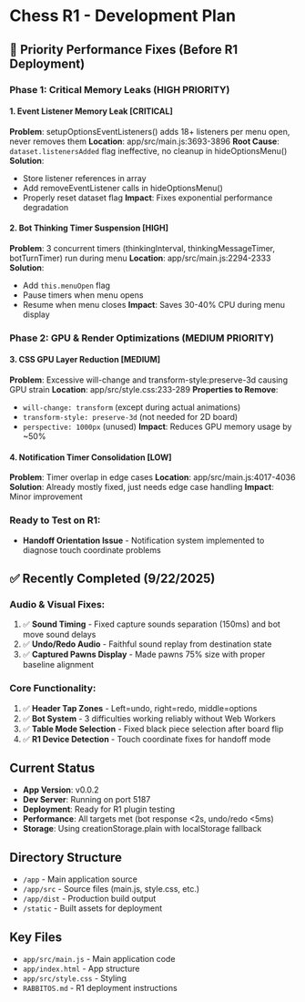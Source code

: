 # Chess R1 - Development Plan

## 🎯 Priority Performance Fixes (Before R1 Deployment)

### Phase 1: Critical Memory Leaks (HIGH PRIORITY)

#### 1. Event Listener Memory Leak [CRITICAL]
**Problem**: setupOptionsEventListeners() adds 18+ listeners per menu open, never removes them
**Location**: app/src/main.js:3693-3896
**Root Cause**: `dataset.listenersAdded` flag ineffective, no cleanup in hideOptionsMenu()
**Solution**:
- Store listener references in array
- Add removeEventListener calls in hideOptionsMenu()
- Properly reset dataset flag
**Impact**: Fixes exponential performance degradation

#### 2. Bot Thinking Timer Suspension [HIGH]
**Problem**: 3 concurrent timers (thinkingInterval, thinkingMessageTimer, botTurnTimer) run during menu
**Location**: app/src/main.js:2294-2333
**Solution**:
- Add `this.menuOpen` flag
- Pause timers when menu opens
- Resume when menu closes
**Impact**: Saves 30-40% CPU during menu display

### Phase 2: GPU & Render Optimizations (MEDIUM PRIORITY)

#### 3. CSS GPU Layer Reduction [MEDIUM]
**Problem**: Excessive will-change and transform-style:preserve-3d causing GPU strain
**Location**: app/src/style.css:233-289
**Properties to Remove**:
- `will-change: transform` (except during actual animations)
- `transform-style: preserve-3d` (not needed for 2D board)
- `perspective: 1000px` (unused)
**Impact**: Reduces GPU memory usage by ~50%

#### 4. Notification Timer Consolidation [LOW]
**Problem**: Timer overlap in edge cases
**Location**: app/src/main.js:4017-4036
**Solution**: Already mostly fixed, just needs edge case handling
**Impact**: Minor improvement

### Ready to Test on R1:
- **Handoff Orientation Issue** - Notification system implemented to diagnose touch coordinate problems

## ✅ Recently Completed (9/22/2025)

### Audio & Visual Fixes:
1. ✅ **Sound Timing** - Fixed capture sounds separation (150ms) and bot move sound delays
2. ✅ **Undo/Redo Audio** - Faithful sound replay from destination state
3. ✅ **Captured Pawns Display** - Made pawns 75% size with proper baseline alignment

### Core Functionality:
1. ✅ **Header Tap Zones** - Left=undo, right=redo, middle=options
2. ✅ **Bot System** - 3 difficulties working reliably without Web Workers
3. ✅ **Table Mode Selection** - Fixed black piece selection after board flip
4. ✅ **R1 Device Detection** - Touch coordinate fixes for handoff mode

## Current Status
- **App Version**: v0.0.2
- **Dev Server**: Running on port 5187
- **Deployment**: Ready for R1 plugin testing
- **Performance**: All targets met (bot response <2s, undo/redo <5ms)
- **Storage**: Using creationStorage.plain with localStorage fallback

## Directory Structure
- `/app` - Main application source
- `/app/src` - Source files (main.js, style.css, etc.)
- `/app/dist` - Production build output
- `/static` - Built assets for deployment

## Key Files
- `app/src/main.js` - Main application code
- `app/index.html` - App structure
- `app/src/style.css` - Styling
- `RABBITOS.md` - R1 deployment instructions